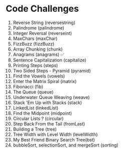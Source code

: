 # Code Challenges
1. Reverse String (reversestring)
2. Palindrome (palindrome)
3. Integer Reversal (reverseint)
4. MaxChars (maxChar)
5. FizzBuzz (fizzBuzz)
6. Array Chunking (chunk)
7. Anagrams (anagrams) ✅
8. Sentence Capitalization (capitalize)
9. Printing Steps (steps)
10. Two Sided Steps - Pyramid (pyramid)
11. Find the Vowels (vowels)
12. Enter the Matrix Spiral (matrix)
13. Fibonacci (fib)
14. The Queue (queue)
15. Underwater Queue Weaving (weave)
16. Stack 'Em Up with Stacks (stack)
17. LinkedList (linkedList)
18. Find the Midpoint (midpoint)
19. Circular Lists ? (circular)
20. Step Back From the Tail (fromLast)
21. Building a Tree (tree)
22. Tree Width with Level Width (levelWidth)
23. My Best Friend Binary Search Tree(bst)
24. bubbleSort, selectionSort, and mergeSort (sorting)